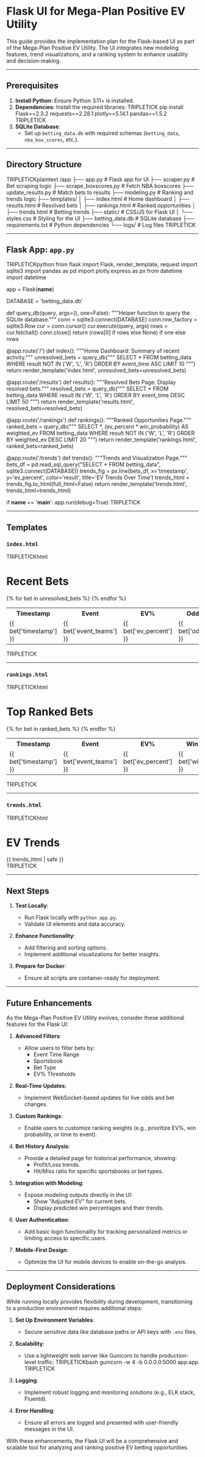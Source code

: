 # Flask UI for Mega-Plan Positive EV Utility

This guide provides the implementation plan for the Flask-based UI as part of the Mega-Plan Positive EV Utility. The UI integrates new modeling features, trend visualizations, and a ranking system to enhance usability and decision-making.

---

## Prerequisites

1. **Install Python**: Ensure Python 3.11+ is installed.
2. **Dependencies**:
   Install the required libraries:
   TRIPLETICK
   pip install Flask==2.3.2 requests==2.28.1 plotly==5.14.1 pandas==1.5.2
   TRIPLETICK
3. **SQLite Database**:
   - Set up `betting_data.db` with required schemas (`betting_data`, `nba_box_scores`, etc.).

---

## Directory Structure

TRIPLETICKplaintext
/app
├── app.py                    # Flask app for UI
├── scraper.py                # Bet scraping logic
├── scrape_boxscores.py       # Fetch NBA boxscores
├── update_results.py         # Match bets to results
├── modeling.py               # Ranking and trends logic
├── templates/
│   ├── index.html            # Home dashboard
│   ├── results.html          # Resolved bets
│   ├── rankings.html         # Ranked opportunities
│   ├── trends.html           # Betting trends
├── static/                   # CSS/JS for Flask UI
│   └── styles.css            # Styling for the UI
├── betting_data.db           # SQLite database
├── requirements.txt          # Python dependencies
└── logs/                     # Log files
TRIPLETICK

---

## Flask App: `app.py`

TRIPLETICKpython
from flask import Flask, render_template, request
import sqlite3
import pandas as pd
import plotly.express as px
from datetime import datetime

app = Flask(__name__)

DATABASE = 'betting_data.db'

def query_db(query, args=(), one=False):
    """Helper function to query the SQLite database."""
    conn = sqlite3.connect(DATABASE)
    conn.row_factory = sqlite3.Row
    cur = conn.cursor()
    cur.execute(query, args)
    rows = cur.fetchall()
    conn.close()
    return (rows[0] if rows else None) if one else rows

@app.route('/')
def index():
    """Home Dashboard: Summary of recent activity."""
    unresolved_bets = query_db("""
        SELECT * FROM betting_data
        WHERE result NOT IN ('W', 'L', 'R')
        ORDER BY event_time ASC
        LIMIT 10
    """)
    return render_template('index.html', unresolved_bets=unresolved_bets)

@app.route('/results')
def results():
    """Resolved Bets Page: Display resolved bets."""
    resolved_bets = query_db("""
        SELECT * FROM betting_data
        WHERE result IN ('W', 'L', 'R')
        ORDER BY event_time DESC
        LIMIT 50
    """)
    return render_template('results.html', resolved_bets=resolved_bets)

@app.route('/rankings')
def rankings():
    """Ranked Opportunities Page."""
    ranked_bets = query_db("""
        SELECT *, 
            (ev_percent * win_probability) AS weighted_ev
        FROM betting_data
        WHERE result NOT IN ('W', 'L', 'R')
        ORDER BY weighted_ev DESC
        LIMIT 20
    """)
    return render_template('rankings.html', ranked_bets=ranked_bets)

@app.route('/trends')
def trends():
    """Trends and Visualization Page."""
    bets_df = pd.read_sql_query("SELECT * FROM betting_data", sqlite3.connect(DATABASE))
    trends_fig = px.line(bets_df, x='timestamp', y='ev_percent', color='result', title='EV Trends Over Time')
    trends_html = trends_fig.to_html(full_html=False)
    return render_template('trends.html', trends_html=trends_html)

if __name__ == '__main__':
    app.run(debug=True)
TRIPLETICK

---

## Templates

### `index.html`

TRIPLETICKhtml
<!DOCTYPE html>
<html lang="en">
<head>
    <title>Positive EV Dashboard</title>
    <link rel="stylesheet" href="/static/styles.css">
</head>
<body>
    <h1>Recent Bets</h1>
    <table>
        <tr>
            <th>Timestamp</th>
            <th>Event</th>
            <th>EV%</th>
            <th>Odds</th>
            <th>Bet Type</th>
            <th>Sportsbook</th>
        </tr>
        {% for bet in unresolved_bets %}
        <tr>
            <td>{{ bet['timestamp'] }}</td>
            <td>{{ bet['event_teams'] }}</td>
            <td>{{ bet['ev_percent'] }}</td>
            <td>{{ bet['odds'] }}</td>
            <td>{{ bet['bet_type'] }}</td>
            <td>{{ bet['sportsbook'] }}</td>
        </tr>
        {% endfor %}
    </table>
</body>
</html>
TRIPLETICK

---

### `rankings.html`

TRIPLETICKhtml
<!DOCTYPE html>
<html lang="en">
<head>
    <title>Ranked Opportunities</title>
    <link rel="stylesheet" href="/static/styles.css">
</head>
<body>
    <h1>Top Ranked Bets</h1>
    <table>
        <tr>
            <th>Timestamp</th>
            <th>Event</th>
            <th>EV%</th>
            <th>Win Probability</th>
            <th>Weighted EV</th>
        </tr>
        {% for bet in ranked_bets %}
        <tr>
            <td>{{ bet['timestamp'] }}</td>
            <td>{{ bet['event_teams'] }}</td>
            <td>{{ bet['ev_percent'] }}</td>
            <td>{{ bet['win_probability'] }}</td>
            <td>{{ bet['weighted_ev'] }}</td>
        </tr>
        {% endfor %}
    </table>
</body>
</html>
TRIPLETICK

---

### `trends.html`

TRIPLETICKhtml
<!DOCTYPE html>
<html lang="en">
<head>
    <title>Betting Trends</title>
    <link rel="stylesheet" href="/static/styles.css">
</head>
<body>
    <h1>EV Trends</h1>
    <div>
        {{ trends_html | safe }}
    </div>
</body>
</html>
TRIPLETICK

---

## Next Steps

1. **Test Locally**:
   - Run Flask locally with `python app.py`.
   - Validate UI elements and data accuracy.

2. **Enhance Functionality**:
   - Add filtering and sorting options.
   - Implement additional visualizations for better insights.

3. **Prepare for Docker**:
   - Ensure all scripts are container-ready for deployment.
  
---

## Future Enhancements

As the Mega-Plan Positive EV Utility evolves, consider these additional features for the Flask UI:

1. **Advanced Filters**:
   - Allow users to filter bets by:
     - Event Time Range
     - Sportsbook
     - Bet Type
     - EV% Thresholds

2. **Real-Time Updates**:
   - Implement WebSocket-based updates for live odds and bet changes.

3. **Custom Rankings**:
   - Enable users to customize ranking weights (e.g., prioritize EV%, win probability, or time to event).

4. **Bet History Analysis**:
   - Provide a detailed page for historical performance, showing:
     - Profit/Loss trends.
     - Hit/Miss ratio for specific sportsbooks or bet types.

5. **Integration with Modeling**:
   - Expose modeling outputs directly in the UI:
     - Show "Adjusted EV" for current bets.
     - Display predicted win percentages and their trends.

6. **User Authentication**:
   - Add basic login functionality for tracking personalized metrics or limiting access to specific users.

7. **Mobile-First Design**:
   - Optimize the UI for mobile devices to enable on-the-go analysis.

---

## Deployment Considerations

While running locally provides flexibility during development, transitioning to a production environment requires additional steps:
   
1. **Set Up Environment Variables**:
   - Secure sensitive data like database paths or API keys with `.env` files.

2. **Scalability**:
   - Use a lightweight web server like Gunicorn to handle production-level traffic:
     TRIPLETICKbash
     gunicorn -w 4 -b 0.0.0.0:5000 app:app
     TRIPLETICK

3. **Logging**:
   - Implement robust logging and monitoring solutions (e.g., ELK stack, Fluentd).

4. **Error Handling**:
   - Ensure all errors are logged and presented with user-friendly messages in the UI.

With these enhancements, the Flask UI will be a comprehensive and scalable tool for analyzing and ranking positive EV betting opportunities.
